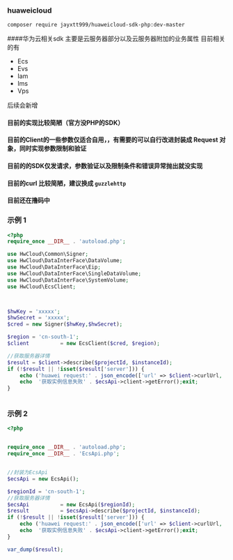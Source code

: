 ### huaweicloud
`composer require jayxtt999/huaweicloud-sdk-php:dev-master `

####华为云相关sdk 主要是云服务器部分以及云服务器附加的业务属性
目前相关的有
 - Ecs
 - Evs
 - Iam
 - Ims
 - Vps
 
后续会新增

#### 目前的实现比较简陋（官方没PHP的SDK）
#### 目前的Client的一些参数仅适合自用，，有需要的可以自行改进封装成 Request 对象，同时实现参数限制和验证
#### 目前的的SDK仅发请求，参数验证以及限制条件和错误异常抛出就没实现
#### 目前的curl 比较简陋，建议换成 `guzzlehttp` 
#### 目前还在撸码中



### 示例 1

```php
<?php
require_once __DIR__ . 'autoload.php';

use HwCloud\Common\Signer;
use HwCloud\DataInterFace\DataVolume;
use HwCloud\DataInterFace\Eip;
use HwCloud\DataInterFace\SingleDataVolume;
use HwCloud\DataInterFace\SystemVolume;
use HwCloud\EcsClient;



$hwKey = 'xxxxx';
$hwSecret = 'xxxxx';
$cred = new Signer($hwKey,$hwSecret);

$region = 'cn-south-1';
$client          = new EcsClient($cred, $region);

//获取服务器详情
$result = $client->describe($projectId, $instanceId);
if (!$result || !isset($result['server'])) {
    echo ('huawei request:' . json_encode(['url' => $client->curlUrl, 'params' => $client->curlData]));
    echo  '获取实例信息失败' . $ecsApi->client->getError();exit;
}



```


### 示例 2

```php
<?php


require_once __DIR__ . 'autoload.php';
require_once __DIR__ . 'EcsApi.php';


//封装为EcsApi
$ecsApi = new EcsApi();

$regionId = 'cn-south-1';
//获取服务器详情
$ecsApi          = new EcsApi($regionId);
$result          = $ecsApi->describe($projectId, $instanceId);
if (!$result || !isset($result['server'])) {
    echo ('huawei request:' . json_encode(['url' => $client->curlUrl, 'params' => $client->curlData]));
    echo  '获取实例信息失败' . $ecsApi->client->getError();exit;
}

var_dump($result);

```
